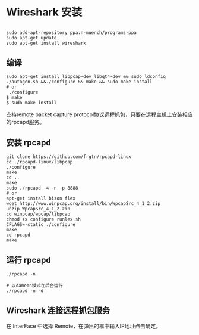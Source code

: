 # Wireshark 安装

##

```shell
sudo add-apt-repository ppa:n-muench/programs-ppa
sudo apt-get update
sudo apt-get install wireshark
```

## 编译

```shell
sudo apt-get install libpcap-dev libqt4-dev && sudo ldconfig  
./autogen.sh &&./configure && make && sudo make install  
# or
 ./configure
$ make
$ sudo make install
```

支持remote packet capture protocol协议远程抓包，只要在远程主机上安装相应的rpcapd服务。

## 安装 rpcapd
```shell
git clone https://github.com/frgtn/rpcapd-linux
cd ./rpcapd-linux/libpcap
./configure
make
cd ..
make
sudo ./rpcapd -4 -n -p 8888
# or
apt-get install bison flex
wget http://www.winpcap.org/install/bin/WpcapSrc_4_1_2.zip
unzip WpcapSrc_4_1_2.zip
cd winpcap/wpcap/libpcap
chmod +x configure runlex.sh
CFLAGS=-static ./configure
make
cd rpcapd
make
```

## 运行 rpcapd

```shell
./rpcapd -n

# 以dameon模式在后台运行
./rpcapd -n -d 
```

## Wireshark 连接远程抓包服务

在 InterFace 中选择 Remote，在弹出的框中输入IP地址点击确定。